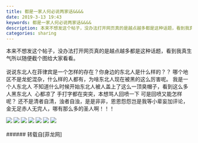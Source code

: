 ```yaml
---
title: 都是一家人何必说两家话&&&&
date: 2019-3-13 19:43
keywords: 都是一家人何必说两家话&&&&
description: 本来不想发这个帖子，没办法打开网页真的是越点越多都是这种话题，看到我真生气所以随便截个图给大家看看。说说东北人在菲律宾是一个怎样的存在？你身边的东北人是什么样的？？ 哪个地区不是龙蛇混杂，什么样的人都有，为啥东北人现在被黑的这么厉害呢。 我是一个人东北人 不知道什么时候开始东北人被人盖上了这么一顶臭帽子，看到这么多人黑东北人  心都凉了 手打字都在突突，本想骂人回喷一下 可是回喷又能怎样呢？ 还不是清者自清，浊者自浊，是是非非，恩恩怨怨岂是我等小辈妄加评论，金无足赤人无完人，哪有那么多的圣人啊！！！ 
categories: sharing
---
```

<td class="t_f" id="postmessage_3219051">

本来不想发这个帖子，没办法打开网页真的是越点越多都是这种话题，看到我真生气所以随便截个图给大家看看。<br/>
<br/>
说说东北人在菲律宾是一个怎样的存在？你身边的东北人是什么样的？？ 哪个地区不是龙蛇混杂，什么样的人都有，为啥东北人现在被黑的这么厉害呢。 我是一个人东北人 不知道什么时候开始东北人被人盖上了这么一顶臭帽子，看到这么多人黑东北人  心都凉了 手打字都在突突，本想骂人回喷一下 可是回喷又能怎样呢？ 还不是清者自清，浊者自浊，是是非非，恩恩怨怨岂是我等小辈妄加评论，金无足赤人无完人，哪有那么多的圣人啊！！！ <br/>

<img aid="1111539" data-cf-modified-59eaf6c772155687fa1ca24a-="" file="data/attachment/forum/201903/13/194050vi2ctc9cc7bm9h29.png.thumb.jpg" id="aimg_1111539" inpost="1" onclick="" onmouseover="" src="http://www.flw.ph/data/attachment/forum/201903/13/194050vi2ctc9cc7bm9h29.png" style="cursor:pointer" zoomfile="data/attachment/forum/201903/13/194050vi2ctc9cc7bm9h29.png"/>



<img aid="1111540" data-cf-modified-59eaf6c772155687fa1ca24a-="" file="data/attachment/forum/201903/13/194050p0mm495pf5flrbgl.png.thumb.jpg" id="aimg_1111540" inpost="1" onclick="" onmouseover="" src="http://www.flw.ph/data/attachment/forum/201903/13/194050p0mm495pf5flrbgl.png" style="cursor:pointer" zoomfile="data/attachment/forum/201903/13/194050p0mm495pf5flrbgl.png"/>



<img aid="1111541" data-cf-modified-59eaf6c772155687fa1ca24a-="" file="data/attachment/forum/201903/13/194051n22261ip81k1kv1v.png.thumb.jpg" id="aimg_1111541" inpost="1" onclick="" onmouseover="" src="http://www.flw.ph/data/attachment/forum/201903/13/194051n22261ip81k1kv1v.png" style="cursor:pointer" zoomfile="data/attachment/forum/201903/13/194051n22261ip81k1kv1v.png"/>



<img aid="1111545" data-cf-modified-59eaf6c772155687fa1ca24a-="" file="data/attachment/forum/201903/13/194054iatj4lj5lv606vt2.jpg.thumb.jpg" id="aimg_1111545" inpost="1" onclick="" onmouseover="" src="http://www.flw.ph/data/attachment/forum/201903/13/194054iatj4lj5lv606vt2.jpg" style="cursor:pointer" zoomfile="data/attachment/forum/201903/13/194054iatj4lj5lv606vt2.jpg"/>



<img aid="1111543" data-cf-modified-59eaf6c772155687fa1ca24a-="" file="data/attachment/forum/201903/13/194053ox6867qe7pnn0w9q.jpg.thumb.jpg" id="aimg_1111543" inpost="1" onclick="" onmouseover="" src="http://www.flw.ph/data/attachment/forum/201903/13/194053ox6867qe7pnn0w9q.jpg" style="cursor:pointer" zoomfile="data/attachment/forum/201903/13/194053ox6867qe7pnn0w9q.jpg"/>



<img aid="1111544" data-cf-modified-59eaf6c772155687fa1ca24a-="" file="data/attachment/forum/201903/13/194053uawnnxnpdnnqzze7.jpg.thumb.jpg" id="aimg_1111544" inpost="1" onclick="" onmouseover="" src="http://www.flw.ph/data/attachment/forum/201903/13/194053uawnnxnpdnnqzze7.jpg" style="cursor:pointer" zoomfile="data/attachment/forum/201903/13/194053uawnnxnpdnnqzze7.jpg"/>



<img aid="1111542" data-cf-modified-59eaf6c772155687fa1ca24a-="" file="data/attachment/forum/201903/13/194052w88dd0zzxuqqqq9n.jpg.thumb.jpg" id="aimg_1111542" inpost="1" onclick="" onmouseover="" src="http://www.flw.ph/data/attachment/forum/201903/13/194052w88dd0zzxuqqqq9n.jpg" style="cursor:pointer" zoomfile="data/attachment/forum/201903/13/194052w88dd0zzxuqqqq9n.jpg"/>


<br/>
<br/>
</td>
###### 转载自[菲龙网]